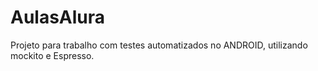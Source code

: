 # AulasAlura

Projeto para trabalho com testes automatizados no ANDROID, utilizando mockito e Espresso.

